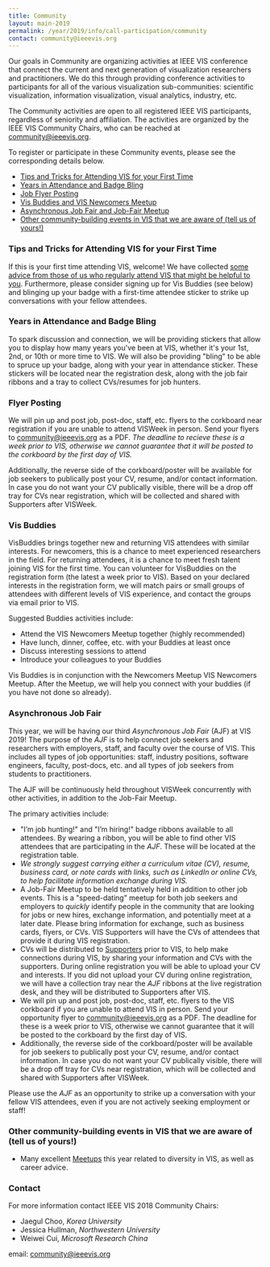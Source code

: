 ```yaml
---
title: Community
layout: main-2019
permalink: /year/2019/info/call-participation/community
contact: community@ieeevis.org
---
```


Our goals in Community are organizing activities at IEEE VIS conference that connect the current and next generation of visualization researchers and practitioners. We do this through providing conference activities to participants for all of the various visualization sub-communities: scientific visualization, information visualization, visual analytics, industry, etc. 

The Community activities are open to all registered IEEE VIS participants, regardless of seniority and affiliation. The activities are organized by the IEEE VIS Community Chairs, who can be reached at [community@ieeevis.org](community@ieeevis.org).

To register or participate in these Community events, please see the corresponding details below.
* [Tips and Tricks for Attending VIS for your First Time](#tips)
* [Years in Attendance and Badge Bling](#years)
* [Job Flyer Posting](#job-flyers)
* [Vis Buddies and VIS Newcomers Meetup](#visbuddies)
* [Asynchronous Job Fair and Job-Fair Meetup](#ajf)
* [Other community-building events in VIS that we are aware of (tell us of yours!)](#other-events)


### <a name="tips"></a> Tips and Tricks for Attending VIS for your First Time

If this is your first time attending VIS, welcome! We have collected
[some advice from those of us who regularly attend VIS that might be
helpful to you](https://docs.google.com/document/d/1ot7JHpXcfOMYZuUw0fl4_PghImxHogCrGgPm61CBMx4/edit?usp=sharing).
Furthermore, please consider signing up for Vis Buddies (see below)
and blinging up your badge with a first-time attendee sticker to strike
up conversations with your fellow attendees.

### <a name="years"></a> Years in Attendance and Badge Bling

To spark discussion and connection, we will be providing stickers that allow
you to display how many years you've been at VIS, whether it's your 1st, 2nd,
or 10th or more time to VIS. We will also be providing "bling" to be able to spruce
up your badge, along with your year in attendance sticker. These stickers will be 
located near the registration desk, along with the job fair ribbons and a tray to 
collect CVs/resumes for job hunters.

### <a name="job-flyers"></a>Flyer Posting

We will pin up and post job, post-doc, staff, etc. flyers to the corkboard 
near registration if you are unable to attend VISWeek in person. Send your 
flyers to [community@ieeevis.org](mailto:community@ieeevis.org) as a PDF. 
*The deadline to recieve these is a week prior to VIS, otherwise we cannot 
guarantee that it will be posted to the corkboard by the first day of VIS.*

Additionally, the reverse side of the corkboard/poster will be available
for job seekers to publically post your CV, resume, and/or contact information.
In case you do not want your CV publically visible, there will be a drop off
tray for CVs near registration, which will be collected and shared with Supporters
after VISWeek.

### <a name="visbuddies"></a>Vis Buddies

VisBuddies brings together new and returning VIS attendees with similar interests. For newcomers, this is a chance to meet experienced researchers in the field. For returning attendees, it is a chance to meet fresh talent joining VIS for the first time. You can volunteer for VisBuddies on the registration form (the latest a week prior to VIS). Based on your declared interests in the registration form, we will match pairs or small groups of attendees with different levels of VIS experience, and contact the groups via email prior to VIS.

Suggested Buddies activities include:

<!-- (TODO [VIS Newcomers Meetup](/year/2019/info/meetups#vis-newcomers)) -->
* Attend the VIS Newcomers Meetup together (highly recommended)
* Have lunch, dinner, coffee, etc. with your Buddies at least once
* Discuss interesting sessions to attend
* Introduce your colleagues to your Buddies
<!-- (TODO [VIS Newcomers Meetup](/year/2019/info/meetups#vis-newcomers)) -->
Vis Buddies is in conjunction with the Newcomers Meetup VIS Newcomers Meetup. After the Meetup, we will help you connect with your buddies (if you have not done so already). 

### <a name="ajf"></a>Asynchronous Job Fair

This year, we will be having our third *Asynchronous Job Fair* (AJF) at VIS
2019! The purpose of the *AJF* is to help connect job seekers and researchers
with employers, staff, and faculty over the course of VIS. This includes all
types of job opportunities: staff, industry positions, software engineers,
faculty, post-docs, etc. and all types of job seekers from students to
practitioners. 
<!-- (TODO [Job-Fair Meetup](/year/2019/info/meetups#...)) -->
The AJF will be continuously held throughout VISWeek concurrently with other 
activities, in addition to the Job-Fair Meetup. 

The primary activities include: 

- "I’m job hunting!" and "I’m hiring!" badge ribbons available to all attendees. 
By wearing a ribbon, you will be able to find other VIS attendees that are
participating in the *AJF*. These will be located at the registration table. 
- *We strongly suggest carrying either a curriculum vitae (CV), resume, 
business card, or note cards with links, such as LinkedIn or online CVs, to 
help facilitate information exchange during VIS.* 
- A Job-Fair Meetup to be held tentatively held in addition to other job events. This is a "speed-dating" meetup for both job seekers and employers to *quickly* identify people in the community that are looking for jobs or new hires, exchange information, and potentially meet at a later date. Please bring information for exchange, such as business cards, flyers, or CVs. VIS Supporters will have the CVs of attendees that provide it during VIS registration.<!-- (TODO [Job-Fair Meetup](/year/2019/info/meetups#...)) -->
- CVs will be distributed to [Supporters](/year/2019/info/exhibition/supporters-and-exhibition) prior to VIS, to help make connections during VIS, by sharing your information and CVs with the supporters. During online registration you will be able to upload your CV and interests. If you did not upload your CV during online registration, we will have a collection tray near the *AJF* ribbons at the live registration desk,
and they will be distributed to Supporters after VIS. 
- We will pin up and post job, post-doc, staff, etc. flyers to the VIS 
corkboard if you are unable to attend VIS in person. Send your opportunity 
flyer to [community@ieeevis.org](mailto:community@ieeevis.org) as a PDF. 
The deadline for these is a week prior to VIS, otherwise we cannot guarantee 
that it will be posted to the corkboard by the first day of VIS. 
- Additionally, the reverse side of the corkboard/poster will be available
for job seekers to publically post your CV, resume, and/or contact information.
In case you do not want your CV publically visible, there will be a drop off
tray for CVs near registration, which will be collected and shared with Supporters
after VISWeek.

Please use the *AJF* as an opportunity to strike up a conversation with
your fellow VIS attendees, even if you are not actively seeking employment or
staff!

### <a name="other-events"></a> Other community-building events in VIS that we are aware of (tell us of yours!)
* Many excellent [Meetups](/year/2019/info/call-participation/meetups) this year related to diversity in VIS, as well as career advice.
<!-- (TODO Add more -->

### Contact

For more information contact IEEE VIS 2018 Community Chairs:

* Jaegul Choo, *Korea University* 
* Jessica Hullman, *Northwestern University*
* Weiwei Cui, *Microsoft Research China*

email: [community@ieeevis.org](community@ieeevis.org)

